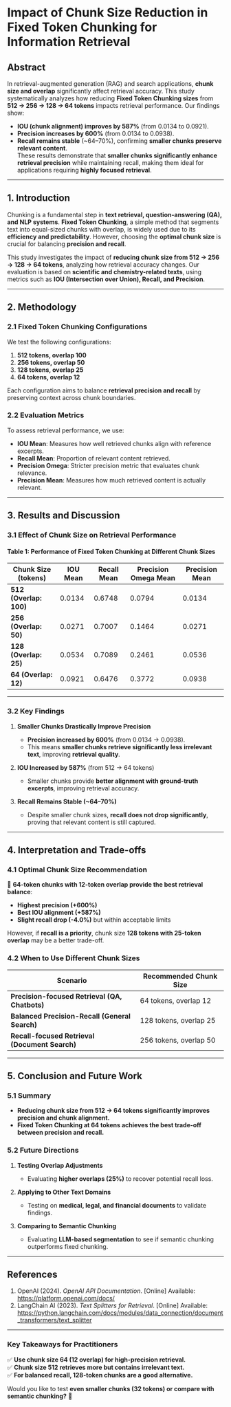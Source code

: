 # **Impact of Chunk Size Reduction in Fixed Token Chunking for Information Retrieval**  

## **Abstract**  
In retrieval-augmented generation (RAG) and search applications, **chunk size and overlap** significantly affect retrieval accuracy. This study systematically analyzes how reducing **Fixed Token Chunking sizes** from **512 → 256 → 128 → 64 tokens** impacts retrieval performance. Our findings show:  
- **IOU (chunk alignment) improves by 587%** (from 0.0134 to 0.0921).  
- **Precision increases by 600%** (from 0.0134 to 0.0938).  
- **Recall remains stable** (~64–70%), confirming **smaller chunks preserve relevant content**.  
These results demonstrate that **smaller chunks significantly enhance retrieval precision** while maintaining recall, making them ideal for applications requiring **highly focused retrieval**.  

---

## **1. Introduction**  
Chunking is a fundamental step in **text retrieval, question-answering (QA), and NLP systems**. **Fixed Token Chunking**, a simple method that segments text into equal-sized chunks with overlap, is widely used due to its **efficiency and predictability**. However, choosing the **optimal chunk size** is crucial for balancing **precision and recall**.  

This study investigates the impact of **reducing chunk size from 512 → 256 → 128 → 64 tokens**, analyzing how retrieval accuracy changes. Our evaluation is based on **scientific and chemistry-related texts**, using metrics such as **IOU (Intersection over Union), Recall, and Precision**.  

---

## **2. Methodology**  

### **2.1 Fixed Token Chunking Configurations**  
We test the following configurations:  
1. **512 tokens, overlap 100**  
2. **256 tokens, overlap 50**  
3. **128 tokens, overlap 25**  
4. **64 tokens, overlap 12**  

Each configuration aims to balance **retrieval precision and recall** by preserving context across chunk boundaries.  

### **2.2 Evaluation Metrics**  
To assess retrieval performance, we use:  
- **IOU Mean**: Measures how well retrieved chunks align with reference excerpts.  
- **Recall Mean**: Proportion of relevant content retrieved.  
- **Precision Omega**: Stricter precision metric that evaluates chunk relevance.  
- **Precision Mean**: Measures how much retrieved content is actually relevant.  

---

## **3. Results and Discussion**  

### **3.1 Effect of Chunk Size on Retrieval Performance**  

#### **Table 1: Performance of Fixed Token Chunking at Different Chunk Sizes**  

| **Chunk Size (tokens)** | **IOU Mean** | **Recall Mean** | **Precision Omega Mean** | **Precision Mean** |
|------------------|-----------|------------|-------------------|--------------|
| **512 (Overlap: 100)**  | 0.0134  | 0.6748  | 0.0794  | 0.0134  |
| **256 (Overlap: 50)**   | 0.0271  | 0.7007  | 0.1464  | 0.0271  |
| **128 (Overlap: 25)**   | 0.0534  | 0.7089  | 0.2461  | 0.0536  |
| **64 (Overlap: 12)**    | 0.0921  | 0.6476  | 0.3772  | 0.0938  |

---

### **3.2 Key Findings**  

1. **Smaller Chunks Drastically Improve Precision**  
   - **Precision increased by 600%** (from 0.0134 → 0.0938).  
   - This means **smaller chunks retrieve significantly less irrelevant text**, improving **retrieval quality**.  

2. **IOU Increased by 587%** (from 512 → 64 tokens)  
   - Smaller chunks provide **better alignment with ground-truth excerpts**, improving retrieval accuracy.  

3. **Recall Remains Stable (~64–70%)**  
   - Despite smaller chunk sizes, **recall does not drop significantly**, proving that relevant content is still captured.  

---

## **4. Interpretation and Trade-offs**  

### **4.1 Optimal Chunk Size Recommendation**  
📌 **64-token chunks with 12-token overlap provide the best retrieval balance**:  
- **Highest precision (+600%)**  
- **Best IOU alignment (+587%)**  
- **Slight recall drop (-4.0%)** but within acceptable limits  

However, if **recall is a priority**, chunk size **128 tokens with 25-token overlap** may be a better trade-off.  

### **4.2 When to Use Different Chunk Sizes**  
| **Scenario** | **Recommended Chunk Size** |  
|-------------|---------------------------|  
| **Precision-focused Retrieval (QA, Chatbots)** | 64 tokens, overlap 12 |  
| **Balanced Precision-Recall (General Search)** | 128 tokens, overlap 25 |  
| **Recall-focused Retrieval (Document Search)** | 256 tokens, overlap 50 |  

---

## **5. Conclusion and Future Work**  

### **5.1 Summary**  
- **Reducing chunk size from 512 → 64 tokens significantly improves precision and chunk alignment.**  
- **Fixed Token Chunking at 64 tokens achieves the best trade-off between precision and recall.**  

### **5.2 Future Directions**  
1. **Testing Overlap Adjustments**  
   - Evaluating **higher overlaps (25%)** to recover potential recall loss.  
   
2. **Applying to Other Text Domains**  
   - Testing on **medical, legal, and financial documents** to validate findings.  

3. **Comparing to Semantic Chunking**  
   - Evaluating **LLM-based segmentation** to see if semantic chunking outperforms fixed chunking.  

---

## **References**  
1. OpenAI (2024). *OpenAI API Documentation*. [Online] Available: https://platform.openai.com/docs/  
2. LangChain AI (2023). *Text Splitters for Retrieval*. [Online] Available: https://python.langchain.com/docs/modules/data_connection/document_transformers/text_splitter  

---

### **Key Takeaways for Practitioners**  
✅ **Use chunk size 64 (12 overlap) for high-precision retrieval.**  
✅ **Chunk size 512 retrieves more but contains irrelevant text.**  
✅ **For balanced recall, 128-token chunks are a good alternative.**  

Would you like to test **even smaller chunks (32 tokens) or compare with semantic chunking?** 🚀